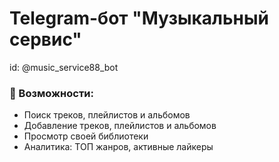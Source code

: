 # Telegram-бот "Музыкальный сервис"

id: @music_service88_bot

### 📌 Возможности:
- Поиск треков, плейлистов и альбомов
- Добавление треков, плейлистов и альбомов
- Просмотр своей библиотеки
- Аналитика: ТОП жанров, активные лайкеры
